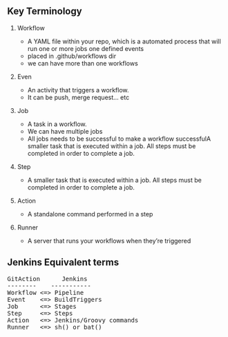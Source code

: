 ## Key Terminology

1) Workflow
    - A YAML file within your repo, which is a automated process that will run one or more jobs one defined events
    - placed in .github/workflows dir
    - we can have more than one workflows

2) Even 
    - An activity that triggers a workflow.
    - It can be push, merge request... etc

3) Job
    - A task in a workflow.
    - We can have multiple jobs
    - All jobs needs to be successful to make a workflow successfulA smaller task that is executed within a job. All steps must be completed in order to complete a job.

4) Step
    - A smaller task that is executed within a job. All steps must be completed in order to complete a job.
    
5) Action
    - A standalone command performed in a step
    
6) Runner
    - A server that runs your workflows when they’re triggered



## Jenkins Equivalent terms

<pre>
GitAction      Jenkins
--------    -----------
Workflow <=> Pipeline
Event    <=> BuildTriggers
Job      <=> Stages
Step     <=> Steps
Action   <=> Jenkins/Groovy commands
Runner   <=> sh() or bat()

</pre>
